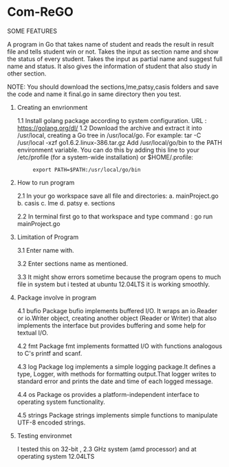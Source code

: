 # Com-ReGO

SOME FEATURES

A program in Go that takes name of student and reads the result in result file and tells student win or not.
Takes the input as section name and show the status of every student.
Takes the input as partial name and suggest full name and status.
It also gives the information of student that also study in other section.


NOTE: You should download the sections,lme,patsy,casis folders and save the code and name it final.go in same directory 
      then you test.


1. Creating an envrionment

	1.1	Install golang package according to system configuration. URL : https://golang.org/dl/
	1.2	Download the archive and extract it into /usr/local, creating a Go tree in /usr/local/go.
		 For example:
			tar -C /usr/local -xzf go1.6.2.linux-386.tar.gz
			Add /usr/local/go/bin to the PATH environment variable. 
			You can do this by adding this line to your /etc/profile (for a system-wide installation) or $HOME/.profile:

			export PATH=$PATH:/usr/local/go/bin

2. How to run program

	2.1	In your go workspace save all file and directories:
						    a. mainProject.go
						    b. casis
						    c. lme
						    d. patsy
						    e. sections

	2.2 	In terminal first go to that workspace and type command : go run mainProject.go


3. Limitation of Program

	3.1 	Enter name with.
	
	3.2 	Enter sections name as mentioned.
	
	3.3 	It might show errors sometime because the program opens to much file in system but i tested
		at ubuntu 12.04LTS it is working smoothly.

4. Package involve in program
	
	4.1 bufio	Package bufio implements buffered I/O. It wraps an io.Reader or io.Writer object,
			creating another object (Reader or Writer) that also implements the interface but 
			provides buffering and some help for textual I/O. 

	4.2 fmt		Package fmt implements formatted I/O with functions analogous to C's printf and scanf. 

	4.3 log		Package log implements a simple logging package.It defines a type, Logger, with methods 
			for formatting output.That logger writes to standard error and prints the date and time 
			of each logged message.

	4.4 os 		Package os provides a platform-independent interface to operating system functionality. 

	4.5 strings	Package strings implements simple functions to manipulate UTF-8 encoded strings. 

5. Testing environmet 

	I tested this on 32-bit , 2.3 GHz system (amd processor) and at operating system 12.04LTS
	
		

